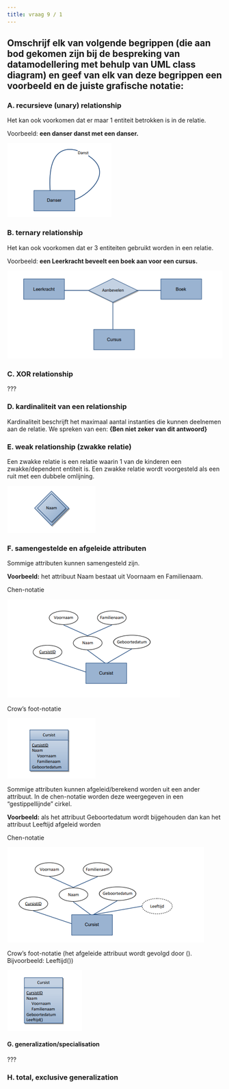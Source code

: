 ```yaml
---
title: vraag 9 / 1
---
```


## Omschrijf elk van volgende begrippen (die aan bod gekomen zijn bij de bespreking van datamodellering met behulp van UML class diagram) en geef van elk van deze begrippen een voorbeeld en de juiste grafische notatie:

### A. recursieve (unary) relationship
Het kan ook voorkomen dat er maar 1 entiteit betrokken is in de relatie.

Voorbeeld: **een danser danst met een danser.**

![Docusaurus](/img/ooa/vraag9-1-1.png)

### B. ternary relationship
Het kan ook voorkomen dat er 3 entiteiten gebruikt worden in een relatie.

Voorbeeld: **een Leerkracht beveelt een boek aan voor een cursus.**

![Docusaurus](/img/ooa/vraag9-1-2.png)

### C. XOR relationship
???

###	D. kardinaliteit van een relationship
Kardinaliteit beschrijft het maximaal aantal instanties die kunnen deelnemen aan de relatie. We
spreken van een: **{Ben niet zeker van dit antwoord}**

### E. weak relationship (zwakke relatie)
Een zwakke relatie is een relatie waarin 1 van de kinderen een zwakke/dependent entiteit is. Een
zwakke relatie wordt voorgesteld als een ruit met een dubbele omlijning.

![Docusaurus](/img/ooa/vraag9-1-5.png)

### F. samengestelde en afgeleide attributen
Sommige attributen kunnen samengesteld zijn.

**Voorbeeld:** het attribuut Naam bestaat uit Voornaam en Familienaam.

Chen-notatie

![Docusaurus](/img/ooa/vraag9-1-6.png)

Crow’s foot-notatie

![Docusaurus](/img/ooa/vraag9-1-7.png)

Sommige attributen kunnen afgeleid/berekend worden uit een ander attribuut. In de chen-notatie
worden deze weergegeven in een “gestippellijnde” cirkel.

**Voorbeeld:** als het attribuut Geboortedatum wordt bijgehouden dan kan het attribuut Leeftijd
afgeleid worden

Chen-notatie

![Docusaurus](/img/ooa/vraag9-1-8.png)

Crow’s foot-notatie (het afgeleide attribuut wordt gevolgd door (). Bijvoorbeeld: Leeftijd())

![Docusaurus](/img/ooa/vraag9-1-9.png)

#### G.	generalization/specialisation
???

### H. total, exclusive generalization
